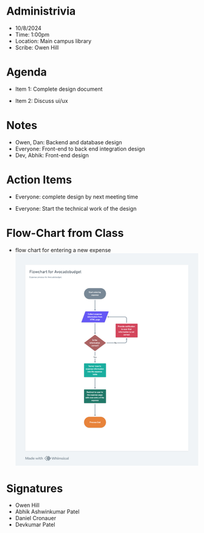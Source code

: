 # Administrivia
- 10/8/2024
- Time: 1:00pm
- Location: Main campus library
- Scribe: Owen Hill

# Agenda
- Item 1: Complete design document

- Item 2: Discuss ui/ux

# Notes
- Owen, Dan: Backend and database design
- Everyone: Front-end to back end integration design
- Dev, Abhik: Front-end design

# Action Items
- Everyone: complete design by next meeting time

- Everyone: Start the technical work of the design

# Flow-Chart from Class
- flow chart for entering a new expense
![Alt Text](./Process_Flow_Chart.png)

# Signatures

- Owen Hill
- Abhik Ashwinkumar Patel
- Daniel Cronauer
- Devkumar Patel

